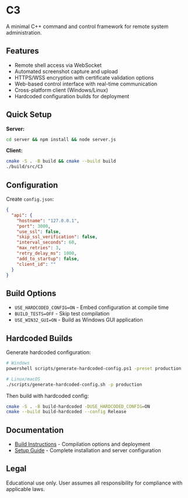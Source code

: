 # C3

A minimal C++ command and control framework for remote system administration.

## Features

- Remote shell access via WebSocket
- Automated screenshot capture and upload
- HTTPS/WSS encryption with certificate validation options
- Web-based control interface with real-time communication
- Cross-platform client (Windows/Linux)
- Hardcoded configuration builds for deployment

## Quick Setup

**Server:**
```bash
cd server && npm install && node server.js
```

**Client:**
```bash
cmake -S . -B build && cmake --build build
./build/src/C3
```

## Configuration

Create `config.json`:
```json
{
  "api": {
    "hostname": "127.0.0.1",
    "port": 3000,
    "use_ssl": false,
    "skip_ssl_verification": false,
    "interval_seconds": 60,
    "max_retries": 3,
    "retry_delay_ms": 1000,
    "add_to_startup": false,
    "client_id": ""
  }
}
```


## Build Options

- `USE_HARDCODED_CONFIG=ON` - Embed configuration at compile time
- `BUILD_TESTS=OFF` - Skip test compilation
- `USE_WIN32_GUI=ON` - Build as Windows GUI application

## Hardcoded Builds

Generate hardcoded configuration:
```bash
# Windows
powershell scripts/generate-hardcoded-config.ps1 -preset production

# Linux/macOS  
./scripts/generate-hardcoded-config.sh -p production
```

Then build with hardcoded config:
```bash
cmake -S . -B build-hardcoded -DUSE_HARDCODED_CONFIG=ON
cmake --build build-hardcoded --config Release
```

## Documentation

- [Build Instructions](docs/BUILD.md) - Compilation options and deployment
- [Setup Guide](docs/SETUP.md) - Complete installation and server configuration

## Legal

Educational use only. User assumes all responsibility for compliance with applicable laws.

